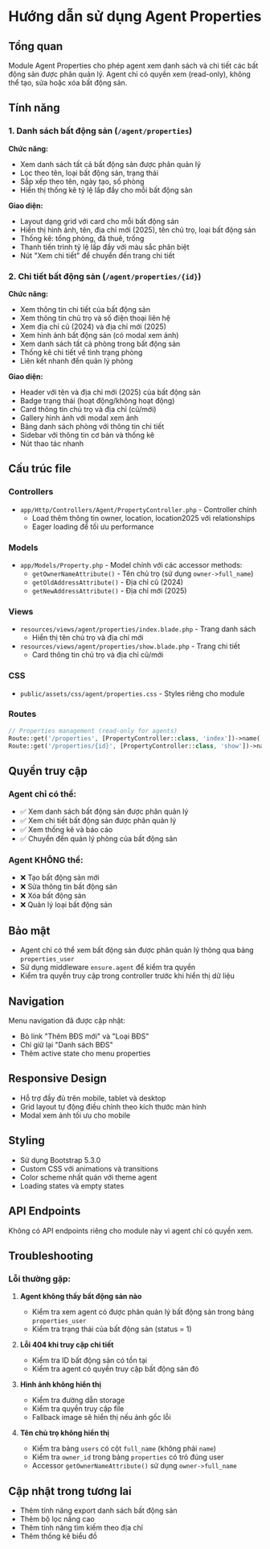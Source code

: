 # Hướng dẫn sử dụng Agent Properties

## Tổng quan

Module Agent Properties cho phép agent xem danh sách và chi tiết các bất động sản được phân quản lý. Agent chỉ có quyền xem (read-only), không thể tạo, sửa hoặc xóa bất động sản.

## Tính năng

### 1. Danh sách bất động sản (`/agent/properties`)

**Chức năng:**
- Xem danh sách tất cả bất động sản được phân quản lý
- Lọc theo tên, loại bất động sản, trạng thái
- Sắp xếp theo tên, ngày tạo, số phòng
- Hiển thị thống kê tỷ lệ lấp đầy cho mỗi bất động sản

**Giao diện:**
- Layout dạng grid với card cho mỗi bất động sản
- Hiển thị hình ảnh, tên, địa chỉ mới (2025), tên chủ trọ, loại bất động sản
- Thống kê: tổng phòng, đã thuê, trống
- Thanh tiến trình tỷ lệ lấp đầy với màu sắc phân biệt
- Nút "Xem chi tiết" để chuyển đến trang chi tiết

### 2. Chi tiết bất động sản (`/agent/properties/{id}`)

**Chức năng:**
- Xem thông tin chi tiết của bất động sản
- Xem thông tin chủ trọ và số điện thoại liên hệ
- Xem địa chỉ cũ (2024) và địa chỉ mới (2025)
- Xem hình ảnh bất động sản (có modal xem ảnh)
- Xem danh sách tất cả phòng trong bất động sản
- Thống kê chi tiết về tình trạng phòng
- Liên kết nhanh đến quản lý phòng

**Giao diện:**
- Header với tên và địa chỉ mới (2025) của bất động sản
- Badge trạng thái (hoạt động/không hoạt động)
- Card thông tin chủ trọ và địa chỉ (cũ/mới)
- Gallery hình ảnh với modal xem ảnh
- Bảng danh sách phòng với thông tin chi tiết
- Sidebar với thông tin cơ bản và thống kê
- Nút thao tác nhanh

## Cấu trúc file

### Controllers
- `app/Http/Controllers/Agent/PropertyController.php` - Controller chính
  - Load thêm thông tin owner, location, location2025 với relationships
  - Eager loading để tối ưu performance

### Models
- `app/Models/Property.php` - Model chính với các accessor methods:
  - `getOwnerNameAttribute()` - Tên chủ trọ (sử dụng `owner->full_name`)
  - `getOldAddressAttribute()` - Địa chỉ cũ (2024)
  - `getNewAddressAttribute()` - Địa chỉ mới (2025)

### Views
- `resources/views/agent/properties/index.blade.php` - Trang danh sách
  - Hiển thị tên chủ trọ và địa chỉ mới
- `resources/views/agent/properties/show.blade.php` - Trang chi tiết
  - Card thông tin chủ trọ và địa chỉ cũ/mới

### CSS
- `public/assets/css/agent/properties.css` - Styles riêng cho module

### Routes
```php
// Properties management (read-only for agents)
Route::get('/properties', [PropertyController::class, 'index'])->name('properties.index');
Route::get('/properties/{id}', [PropertyController::class, 'show'])->name('properties.show');
```

## Quyền truy cập

### Agent chỉ có thể:
- ✅ Xem danh sách bất động sản được phân quản lý
- ✅ Xem chi tiết bất động sản được phân quản lý
- ✅ Xem thống kê và báo cáo
- ✅ Chuyển đến quản lý phòng của bất động sản

### Agent KHÔNG thể:
- ❌ Tạo bất động sản mới
- ❌ Sửa thông tin bất động sản
- ❌ Xóa bất động sản
- ❌ Quản lý loại bất động sản

## Bảo mật

- Agent chỉ có thể xem bất động sản được phân quản lý thông qua bảng `properties_user`
- Sử dụng middleware `ensure.agent` để kiểm tra quyền
- Kiểm tra quyền truy cập trong controller trước khi hiển thị dữ liệu

## Navigation

Menu navigation đã được cập nhật:
- Bỏ link "Thêm BĐS mới" và "Loại BĐS"
- Chỉ giữ lại "Danh sách BĐS"
- Thêm active state cho menu properties

## Responsive Design

- Hỗ trợ đầy đủ trên mobile, tablet và desktop
- Grid layout tự động điều chỉnh theo kích thước màn hình
- Modal xem ảnh tối ưu cho mobile

## Styling

- Sử dụng Bootstrap 5.3.0
- Custom CSS với animations và transitions
- Color scheme nhất quán với theme agent
- Loading states và empty states

## API Endpoints

Không có API endpoints riêng cho module này vì agent chỉ có quyền xem.

## Troubleshooting

### Lỗi thường gặp:

1. **Agent không thấy bất động sản nào**
   - Kiểm tra xem agent có được phân quản lý bất động sản trong bảng `properties_user`
   - Kiểm tra trạng thái của bất động sản (status = 1)

2. **Lỗi 404 khi truy cập chi tiết**
   - Kiểm tra ID bất động sản có tồn tại
   - Kiểm tra agent có quyền truy cập bất động sản đó

3. **Hình ảnh không hiển thị**
   - Kiểm tra đường dẫn storage
   - Kiểm tra quyền truy cập file
   - Fallback image sẽ hiển thị nếu ảnh gốc lỗi

4. **Tên chủ trọ không hiển thị**
   - Kiểm tra bảng `users` có cột `full_name` (không phải `name`)
   - Kiểm tra `owner_id` trong bảng `properties` có trỏ đúng user
   - Accessor `getOwnerNameAttribute()` sử dụng `owner->full_name`

## Cập nhật trong tương lai

- Thêm tính năng export danh sách bất động sản
- Thêm bộ lọc nâng cao
- Thêm tính năng tìm kiếm theo địa chỉ
- Thêm thống kê biểu đồ
